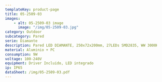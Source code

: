 ```yaml
---
templateKey: product-page
title: 05-2509-03
images:
    - alt: 05-2509-03 image
      image: "/img/05-2509-03.jpg"
category: Outdoor
subcategory: Pared
serie: Diamante
description: Pared LED DIAMANTE, 250x72x200mm, 27LEDs SMD2835, WW 3000K, 400Lm, acabado mate.
material: Aluminio + PC
consumption: 9W
voltage: 100-240V
equipment: Driver Incluido, LED integrado
ip: IP65
dataSheet: /img/05-2509-03.pdf
---
```






